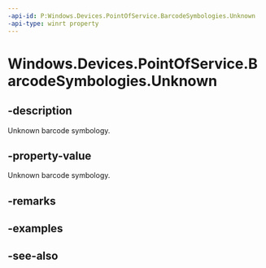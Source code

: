 ----api-id: P:Windows.Devices.PointOfService.BarcodeSymbologies.Unknown
-api-type: winrt property
---<!-- Property syntaxpublic uint Unknown { get; }--># Windows.Devices.PointOfService.BarcodeSymbologies.Unknown## -descriptionUnknown barcode symbology.## -property-valueUnknown barcode symbology.## -remarks## -examples## -see-also